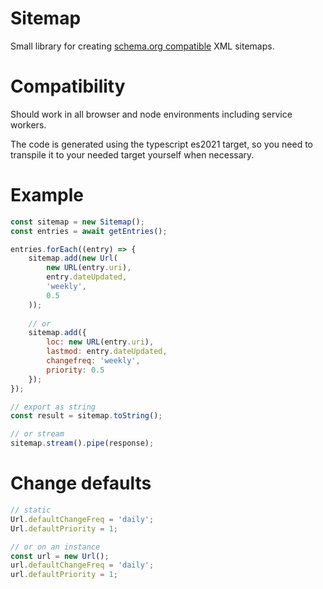 # Sitemap

Small library for creating [schema.org compatible](https://www.sitemaps.org/protocol.html) XML sitemaps.

# Compatibility
Should work in all browser and node environments including service workers.

The code is generated using the typescript es2021 target, so you need to transpile
it to your needed target yourself when necessary.

# Example
~~~js
const sitemap = new Sitemap();
const entries = await getEntries();

entries.forEach((entry) => {
    sitemap.add(new Url(
        new URL(entry.uri),
        entry.dateUpdated,
        'weekly',
        0.5
    ));
    
    // or
    sitemap.add({
        loc: new URL(entry.uri),
        lastmod: entry.dateUpdated,
        changefreq: 'weekly',
        priority: 0.5
    });
});

// export as string
const result = sitemap.toString();

// or stream
sitemap.stream().pipe(response);
~~~

# Change defaults
~~~js
// static
Url.defaultChangeFreq = 'daily';
Url.defaultPriority = 1;

// or on an instance
const url = new Url();
url.defaultChangeFreq = 'daily';
url.defaultPriority = 1;
~~~
